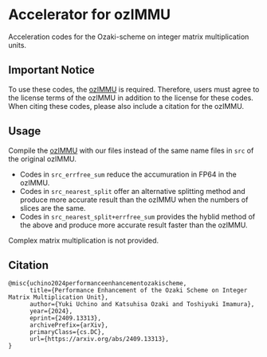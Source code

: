 # Accelerator for ozIMMU

Acceleration codes for the Ozaki-scheme on integer matrix multiplication units.

## Important Notice

To use these codes, the [ozIMMU](https://github.com/enp1s0/ozIMMU) is required.
Therefore, users must agree to the license terms of the ozIMMU in addition to the license for these codes.
When citing these codes, please also include a citation for the ozIMMU.

## Usage

Compile the [ozIMMU](https://github.com/enp1s0/ozIMMU) with our files instead of the same name files in `src` of the original ozIMMU.

- Codes in `src_errfree_sum` reduce the accumuration in FP64 in the ozIMMU.
- Codes in `src_nearest_split` offer an alternative splitting method and produce more accurate result than the ozIMMU when the numbers of slices are the same.
- Codes in `src_nearest_split+errfree_sum` provides the hyblid method of the above and produce more accurate result faster than the ozIMMU.

Complex matrix multiplication is not provided.

## Citation

```
@misc{uchino2024performanceenhancementozakischeme,
      title={Performance Enhancement of the Ozaki Scheme on Integer Matrix Multiplication Unit},
      author={Yuki Uchino and Katsuhisa Ozaki and Toshiyuki Imamura},
      year={2024},
      eprint={2409.13313},
      archivePrefix={arXiv},
      primaryClass={cs.DC},
      url={https://arxiv.org/abs/2409.13313},
}
```
